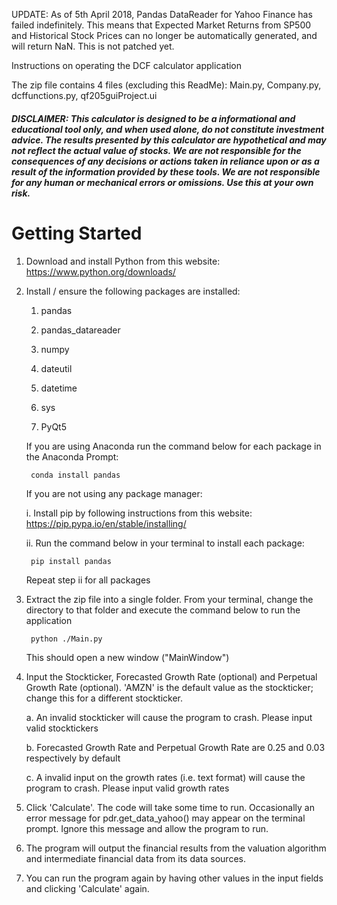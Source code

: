 ﻿UPDATE: As of 5th April 2018, Pandas DataReader for Yahoo Finance has failed indefinitely. This means that Expected Market Returns from SP500 and Historical Stock Prices can no longer be automatically generated, and will return NaN. This is not patched yet. 
 
 Instructions on operating the DCF calculator application

The zip file contains 4 files (excluding this ReadMe): Main.py, Company.py, dcffunctions.py, qf205guiProject.ui

##### **DISCLAIMER: This calculator is designed to be a informational and educational tool only, and when used alone, do not constitute investment advice. The results presented by this calculator are hypothetical and may not reflect the actual value of stocks. We are not responsible for the consequences of any decisions or actions taken in reliance upon or as a result of the information provided by these tools. We are not responsible for any human or mechanical errors or omissions. Use this at your own risk.**

# Getting Started
1. Download and install Python from this website:
	https://www.python.org/downloads/

2. Install / ensure the following packages are installed:
	1. pandas
	
	2. pandas_datareader
	
	3. numpy
	
	4. dateutil
	
	5. datetime
	
	6. sys
	
	7. PyQt5
	
	If you are using Anaconda run the command below for each package in the Anaconda Prompt:
		
		conda install pandas
		
	
	If you are not using any package manager:
		
		
	i. Install pip by following instructions from this website:
			https://pip.pypa.io/en/stable/installing/
	
	
	ii. Run the command below in your terminal to install each package:
	
		pip install pandas
		
	Repeat step ii for all packages
		
3. Extract the zip file into a single folder. From your terminal, change the directory to that folder and execute the command below to run the application

		python ./Main.py
		
	This should open a new window ("MainWindow")
	
4. Input the Stockticker, Forecasted Growth Rate (optional) and Perpetual Growth Rate (optional). 'AMZN' is the default value as the stockticker; change this for a different stockticker.

	a. An invalid stockticker will cause the program to crash. Please input valid stocktickers

	b. Forecasted Growth Rate and Perpetual Growth Rate are 0.25 and 0.03 respectively by default
	
	c. A invalid input on the growth rates (i.e. text format) will cause the program to crash. Please input valid growth rates
	
5. Click 'Calculate'. The code will take some time to run. Occasionally an error message for pdr.get_data_yahoo() may appear on the terminal prompt. Ignore this message and allow the program to run.

6. The program will output the financial results from the valuation algorithm and intermediate financial data from its data sources. 

7. You can run the program again by having other values in the input fields and clicking 'Calculate' again.
